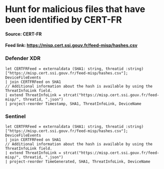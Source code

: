 # Hunt for malicious files that have been identified by CERT-FR

#### Source: CERT-FR
#### Feed link: https://misp.cert.ssi.gouv.fr/feed-misp/hashes.csv

### Defender XDR

```
let CERTFRFeed = externaldata (SHA1: string, threatid :string) ["https://misp.cert.ssi.gouv.fr/feed-misp/hashes.csv"];
DeviceFileEvents
| join CERTFRFeed on SHA1
// Additional information about the hash is available by using the ThreatInfoLink field.
| extend ThreatInfoLink = strcat("https://misp.cert.ssi.gouv.fr/feed-misp/", threatid, ".json")
| project-reorder Timestamp, SHA1, ThreatInfoLink, DeviceName
```
### Sentinel
```
let CERTFRFeed = externaldata (SHA1: string, threatid :string) ["https://misp.cert.ssi.gouv.fr/feed-misp/hashes.csv"];
DeviceFileEvents
| join CERTFRFeed on SHA1
// Additional information about the hash is available by using the ThreatInfoLink field.
| extend ThreatInfoLink = strcat("https://misp.cert.ssi.gouv.fr/feed-misp/", threatid, ".json")
| project-reorder TimeGenerated, SHA1, ThreatInfoLink, DeviceName
```




